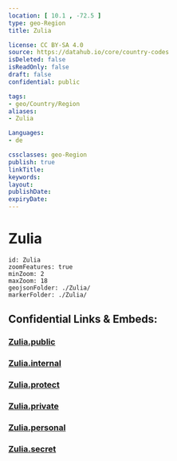 ```yaml
---
location: [ 10.1 , -72.5 ] 
type: geo-Region
title: Zulia

license: CC BY-SA 4.0
source: https://datahub.io/core/country-codes
isDeleted: false
isReadOnly: false
draft: false
confidential: public

tags:
- geo/Country/Region
aliases:
- Zulia

Languages:
- de

cssclasses: geo-Region
publish: true
linkTitle: 
keywords: 
layout: 
publishDate: 
expiryDate: 
---
```


# Zulia

```leaflet
id: Zulia
zoomFeatures: true 
minZoom: 2 
maxZoom: 18
geojsonFolder: ./Zulia/
markerFolder: ./Zulia/
```


## Confidential Links & Embeds: 

### [Zulia.public](/_public/\Earth\Continent\America~South\Venezuela\States~VenezuelaZulia.public.md) 

### [Zulia.internal](/_internal/\Earth\Continent\America~South\Venezuela\States~VenezuelaZulia.internal.md) 

### [Zulia.protect](/_protect/\Earth\Continent\America~South\Venezuela\States~VenezuelaZulia.protect.md) 

### [Zulia.private](/_private/\Earth\Continent\America~South\Venezuela\States~VenezuelaZulia.private.md) 

### [Zulia.personal](/_personal/\Earth\Continent\America~South\Venezuela\States~VenezuelaZulia.personal.md) 

### [Zulia.secret](/_secret/\Earth\Continent\America~South\Venezuela\States~VenezuelaZulia.secret.md)

